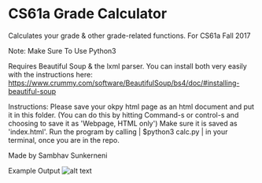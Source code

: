 # CS61a Grade Calculator
Calculates your grade &amp; other grade-related functions. For CS61a Fall 2017

Note: Make Sure To Use Python3

Requires Beautiful Soup & the lxml parser. You can install both very easily with the instructions here:
https://www.crummy.com/software/BeautifulSoup/bs4/doc/#installing-beautiful-soup

Instructions: 
Please save your okpy html page as an html document and put it in this folder.
(You can do this by hitting Command-s or control-s and choosing to save it as 'Webpage, HTML only')
Make sure it is saved as 'index.html'.
Run the program by calling | $python3 calc.py | in your terminal, once you are in the repo.

Made by Sambhav Sunkerneni

Example Output
![alt text](http://img.png)

